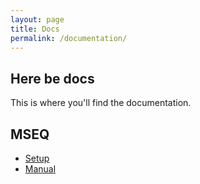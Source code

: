 ```yaml
---
layout: page
title: Docs
permalink: /documentation/
---
```


## Here be docs
This is where you'll find the documentation.

## MSEQ
- [Setup][malleable-808-sequencer-setup]
- [Manual][malleable-808-sequencer-manual]

[malleable-808-sequencer-setup]: /mdma/documentation/MSEQ/setup
[malleable-808-sequencer-manual]: /mdma/documentation/MSEQ/manual

